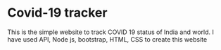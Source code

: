 # Covid-19 tracker
This is the simple website to track COVID 19 status of India and world.
I have used API, Node js, bootstrap, HTML, CSS to create this website
